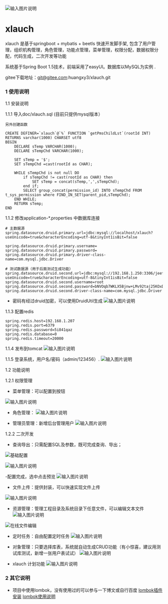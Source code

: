 ![输入图片说明](https://gitee.com/uploads/images/2018/0424/195910_a7fe354d_907621.png "logo.png")



# xlauch
  xlauch 是基于springboot + mybatis + beetls 快速开发脚手架, 包含了用户管理，组织机构管理，角色管理，功能点管理，菜单管理，权限分配，数据权限分配，代码生成，二次开发等功能

  系统基于Spring Boot 1.5技术，前端采用了easyUI。数据库以MySQL为实例 .
  

  gitee下载地址：git@gitee.com:huangxy3/xlauch.git

### 1 使用说明

1.1 安装说明
 
1.1.1 导入doc/xlauch.sql (目前只提供mysql版本）

```
另外创建函数

CREATE DEFINER=`xlauch`@`%` FUNCTION `getPmsChildLst`(rootId INT) RETURNS varchar(1000) CHARSET utf8
BEGIN
	DECLARE sTemp VARCHAR(1000);
	DECLARE sTempChd VARCHAR(1000);

	SET sTemp = '$';
	SET sTempChd =cast(rootId as CHAR);

	WHILE sTempChd is not null DO
		if sTempChd != cast(rootId as CHAR) then
			SET sTemp = concat(sTemp,',',sTempChd);
		end if;
		SELECT group_concat(permission_id) INTO sTempChd FROM t_sys_permission where FIND_IN_SET(parent_pid,sTempChd);
	END WHILE;
	RETURN sTemp;
END

```
   
1.1.2 修改application-*.properties 中数据库连接

```
# 主数据源
spring.datasource.druid.primary.url=jdbc:mysql://localhost/xlauch?useUnicode=true&characterEncoding=utf-8&tinyInt1isBit=false

spring.datasource.druid.primary.username=
spring.datasource.druid.primary.password= 
spring.datasource.druid.primary.driver-class-name=com.mysql.jdbc.Driver

# 测试数据源（用于后面测试生成功能）
spring.datasource.druid.second.url=jdbc:mysql://192.168.1.250:3306/jeeframe?useUnicode=true&characterEncoding=utf-8&tinyInt1isBit=false
spring.datasource.druid.second.username=root
spring.datasource.druid.second.password=bNVOqb7WKLX5Bjnw+LMv92taj25KOxDimXxILPQjw42wgv+1lHzOH8kr97xDwWdhpY67QuYCS7sWN4W46YbkFA==
spring.datasource.druid.second.driver-class-name=com.mysql.jdbc.Driver
```    
* 密码有经过druid加密，可以使用DruidUtil生成
 ![输入图片说明](https://gitee.com/uploads/images/2018/0424/164727_22f3aaca_907621.png "屏幕截图.png")

1.1.3
配置redis

```
spring.redis.host=192.168.1.207
spring.redis.port=6379
spring.redis.password=5i841qaz
spring.redis.database=0
spring.redis.timeout=20000
```

1.1.4 发布到tomcat
![输入图片说明](https://gitee.com/uploads/images/2018/0424/164941_b2eb68c3_907621.png "屏幕截图.png")

1.1.5 登录系统，用户名/密码（admin/123456）.
![输入图片说明](https://gitee.com/uploads/images/2018/0424/165225_b84c6370_907621.png "屏幕截图.png")

1.2 功能说明

1.2.1 权限管理

* 菜单管理：可以配置到按钮

![输入图片说明](https://gitee.com/uploads/images/2018/0426/170413_c213fc7a_907621.png "屏幕截图.png")

* 角色管理：
![输入图片说明](https://gitee.com/uploads/images/2018/0426/170550_76f05d4e_907621.png "屏幕截图.png")

* 管理员管理：新增后台管理用户
![输入图片说明](https://gitee.com/uploads/images/2018/0426/170636_0d931d6d_907621.png "屏幕截图.png")

1.2.2 二次开发

* 查询导出：只需配置SQL及参数，既可完成查询、导出；

![基础配置](https://gitee.com/uploads/images/2018/0424/165747_eb019228_907621.png "屏幕截图.png")

![输入图片说明](https://gitee.com/uploads/images/2018/0424/165802_e37b2dac_907621.png "屏幕截图.png")

-配置完成，选中点击预览
![输入图片说明](https://gitee.com/uploads/images/2018/0424/165909_736f2ffa_907621.png "屏幕截图.png")

* 文件上传：提供封装，可以快速实现文件上传

![输入图片说明](https://gitee.com/uploads/images/2018/0426/170840_ccffd1e7_907621.png "屏幕截图.png")

* 资源管理：管理工程目录及系统目录下任意文件，可以编辑文本文件
![输入图片说明](https://gitee.com/uploads/images/2018/0426/170911_5de54961_907621.png "屏幕截图.png")

![在线文件编辑](https://gitee.com/uploads/images/2018/0426/170934_a86c3b3f_907621.png "屏幕截图.png")

* 定时任务：自由配置定时任务
![输入图片说明](https://gitee.com/uploads/images/2018/0426/171146_0fe4f3fc_907621.png "屏幕截图.png")

* 对象管理：只要选择库表，系统就自动生成CRUD功能（有小惊喜，建议用测试库测试，新增一张用户表试试）
![输入图片说明](https://gitee.com/uploads/images/2018/0426/171231_f3fac905_907621.png "屏幕截图.png")

* xlauch 计划功能
 ![输入图片说明](https://gitee.com/uploads/images/2018/0426/171127_92b951bf_907621.png "屏幕截图.png")

### 2 其它说明
* 项目中使用lombok，没有使用过的可以参与一下博文或自行百度
[lombok插件安装](https://www.cnblogs.com/shindo/p/7550790.html)
[lombok使用说明](https://blog.csdn.net/u010695794/article/details/70441432)
 